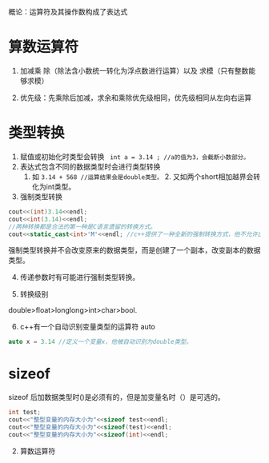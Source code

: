 概论：运算符及其操作数构成了表达式

# 算数运算符

1. 加减乘  除（除法含小数统一转化为浮点数进行运算）以及 求模（只有整数能够求模）

2. 优先级：先乘除后加减，求余和乘除优先级相同，优先级相同从左向右运算

# 类型转换

1. 赋值或初始化时类型会转换 `` int a = 3.14 ; //a的值为3，会截断小数部分。``
2. 表达式包含不同的数据类型时会进行类型转换 
   	1. 如 ``3.14 + 568 //运算结果会是double类型。``
    	2. 又如两个short相加越界会转化为int类型。
3. 强制类型转换

```c++
cout<<(int)3.14<<endl;
cout<<int(3.14)<<endl;
//两种转换都是合法的第一种是C语言遗留的转换方式。
cout<<static_cast<int>'M'<<endl; //c++提供了一种全新的强制转换方式，他不允许出现精度变差的情况。
```

强制类型转换并不会改变原来的数据类型，而是创建了一个副本，改变副本的数据类型。

4. 传递参数时有可能进行强制类型转换。

5. 转换级别

double>float>longlong>int>char>bool.

6. c++有一个自动识别变量类型的运算符 auto 

```c++
auto x = 3.14 //定义一个变量x，他被自动识别为double类型。
```



# sizeof

sizeof 后加数据类型时()是必须有的，但是加变量名时（）是可选的。

```c++
int test;
cout<<"整型变量的内存大小为"<<sizeof test<<endl;
cout<<"整型变量的内存大小为"<<sizeof(test)<<endl;
cout<<"整型变量的内存大小为"<<sizeof(int)<<endl;
```

2. 算数运算符



